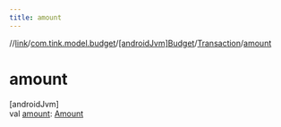 ```yaml
---
title: amount
---
```

//[link](../../../../index.html)/[com.tink.model.budget](../../index.html)/[[androidJvm]Budget](../index.html)/[Transaction](index.html)/[amount](amount.html)



# amount



[androidJvm]\
val [amount](amount.html): [Amount](../../../com.tink.model.misc/[android-jvm]-amount/index.html)




